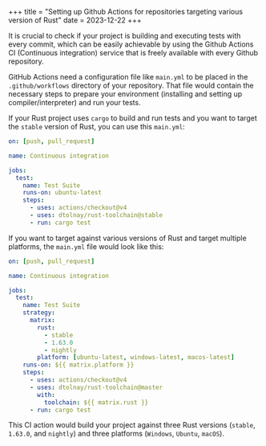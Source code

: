 +++
title = "Setting up Github Actions for repositories targeting various version of Rust"
date = 2023-12-22
+++

It is crucial to check if your project is building and executing tests with every commit, which can be easily achievable by using the Github Actions CI (Continuous integration) service that is freely available with every Github repository.

GitHub Actions need a configuration file like `main.yml` to be placed in the `.github/workflows` directory of your repository. That file would contain the necessary steps to prepare your environment (installing and setting up compiler/interpreter) and run your tests.

If your Rust project uses `cargo` to build and run tests and you want to target the `stable` version of Rust, you can use this `main.yml`:
```yml
on: [push, pull_request]

name: Continuous integration

jobs:
  test:
    name: Test Suite
    runs-on: ubuntu-latest
    steps:
      - uses: actions/checkout@v4
      - uses: dtolnay/rust-toolchain@stable
      - run: cargo test
```

If you want to target against various versions of Rust and target multiple platforms, the `main.yml` file would look like this:

```yml
on: [push, pull_request]

name: Continuous integration

jobs:
  test:
    name: Test Suite
    strategy:
      matrix:
        rust:
          - stable
          - 1.63.0
          - nightly
        platform: [ubuntu-latest, windows-latest, macos-latest]
    runs-on: ${{ matrix.platform }}
    steps:
      - uses: actions/checkout@v4
      - uses: dtolnay/rust-toolchain@master
        with:
          toolchain: ${{ matrix.rust }}
      - run: cargo test
```
This CI action would build your project against three Rust versions (`stable`, `1.63.0`, and `nightly`)  and three platforms (`Windows`, `Ubuntu`, `macOS`).